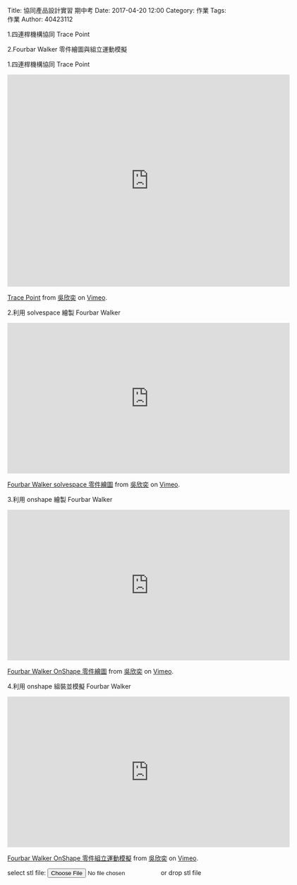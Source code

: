 Title: 協同產品設計實習 期中考
Date: 2017-04-20 12:00
Category: 作業
Tags: 作業
Author: 40423112

1.四連桿機構協同 Trace Point 

2.Fourbar Walker  零件繪圖與組立運動模擬

<!-- PELICAN_END_SUMMARY -->

1.四連桿機構協同 Trace Point 

<iframe src="https://player.vimeo.com/video/214863849" width="640" height="480" frameborder="0" webkitallowfullscreen mozallowfullscreen allowfullscreen></iframe>
<p><a href="https://vimeo.com/214863849">Trace Point</a> from <a href="https://vimeo.com/user44207235">吳欣奕</a> on <a href="https://vimeo.com">Vimeo</a>.</p>


2.利用 solvespace 繪製 Fourbar Walker 

<iframe src="https://player.vimeo.com/video/214858536" width="640" height="341" frameborder="0" webkitallowfullscreen mozallowfullscreen allowfullscreen></iframe>
<p><a href="https://vimeo.com/214858536">Fourbar Walker solvespace 零件繪圖</a> from <a href="https://vimeo.com/user44207235">吳欣奕</a> on <a href="https://vimeo.com">Vimeo</a>.</p>

3.利用 onshape 繪製 Fourbar Walker 

<iframe src="https://player.vimeo.com/video/214858702" width="640" height="341" frameborder="0" webkitallowfullscreen mozallowfullscreen allowfullscreen></iframe>
<p><a href="https://vimeo.com/214858702">Fourbar Walker OnShape 零件繪圖</a> from <a href="https://vimeo.com/user44207235">吳欣奕</a> on <a href="https://vimeo.com">Vimeo</a>.</p>

4.利用 onshape 組裝並模擬 Fourbar Walker 

<iframe src="https://player.vimeo.com/video/214858821" width="640" height="341" frameborder="0" webkitallowfullscreen mozallowfullscreen allowfullscreen></iframe>
<p><a href="https://vimeo.com/214858821">Fourbar Walker OnShape 零件組立運動模擬</a> from <a href="https://vimeo.com/user44207235">吳欣奕</a> on <a href="https://vimeo.com">Vimeo</a>.</p>



<link href="./../work/madeleine/src/css/Madeleine.css" rel="stylesheet">
<script src="./../work/madeleine/src/stats.js"></script>
<script src="./../work/madeleine/src/detector.js"></script>
<script src="./../work/madeleine/src/three.min.js"></script>
<script src="./../work/madeleine/src/Madeleine.js"></script>

<div id="target" class="madeleine"></div>

<script>
window.onload = function(){
    var madeleine = new Madeleine({
      target: 'target', // target div id
      data: './../data/Fourbar Walker.stl', // data path
      path: './../work/madeleine/src/' // path to source directory from current html file
    });
}; 
</script>

<script src="https://cdnjs.cloudflare.com/ajax/libs/three.js/r68/three.min.js"
></script>
<script src="https://rawgit.com/mrdoob/three.js/master/examples/js/controls/TrackballControls.js"
></script>
<script src="./../data/w9/loader.js"></script>
<script src="./../data/w9/stl.js"></script>
<div>
select stl file: <input type="file" id="file" /> or drop stl file
</div>
<div id="view"></div>
